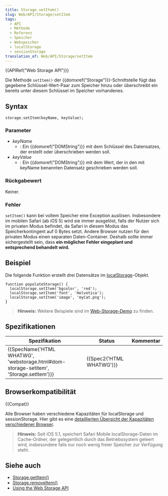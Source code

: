 ```yaml
---
title: Storage.setItem()
slug: Web/API/Storage/setItem
tags:
  - API
  - Méthode
  - Referenz
  - Speicher
  - Webspeicher
  - localStorage
  - sessionStorage
translation_of: Web/API/Storage/setItem
---
```

{{APIRef("Web Storage API")}}

Die Methode `setItem()` der {{domxref("Storage")}}-Schnittstelle fügt das gegebene Schlüssel-Wert-Paar zum Speicher hinzu oder überschreibt ein bereits unter diesem Schlüssel im Speicher vorhandenes.

## Syntax

    storage.setItem(keyName, keyValue);

### Parameter

- _keyName_
  - : Ein {{domxref("DOMString")}} mit dem Schlüssel des Datensatzes, der erstellt oder überschrieben werden soll.
- _keyValue_
  - : Ein {{domxref("DOMString")}} mit dem Wert, der in den mit keyName benannten Datensatz geschrieben werden soll.

### Rückgabewert

Keiner.

### Fehler

`setItem()` kann bei vollem Speicher eine Exception auslösen. Insbesondere im mobilen Safari (ab iOS 5) wird sie immer ausgelöst, falls der Nutzer sich im privaten Modus befindet, da Safari in diesem Modus das Speicherkontingent auf 0 Bytes setzt. Andere Browser nutzen für den privaten Modus einen separaten Daten-Container.
Deshalb sollte immer sichergestellt sein, dass **ein möglicher Fehler eingeplant und entsprechend behandelt wird.**

## Beispiel

Die folgende Funktion erstellt drei Datensätze im [localStorage](/de/docs/Web/API/Window/localStorage)-Objekt.

    function populateStorage() {
      localStorage.setItem('bgcolor', 'red');
      localStorage.setItem('font', 'Helvetica');
      localStorage.setItem('image', 'myCat.png');
    }

> **Hinweis:** Weitere Beispiele sind im [Web-Storage-Demo](https://mdn.github.io/dom-examples/web-storage/) zu finden.

## Spezifikationen

| Spezifikation                                                                                                    | Status                           | Kommentar |
| ---------------------------------------------------------------------------------------------------------------- | -------------------------------- | --------- |
| {{SpecName('HTML WHATWG', 'webstorage.html#dom-storage-setitem', 'Storage.setItem')}} | {{Spec2('HTML WHATWG')}} |           |

## Browserkompatibilität

{{Compat}}

Alle Browser haben verschiedene Kapazitäten für localStorage und sessionStorage. Hier gibt es eine [detaillierten Übersicht der Kapazitäten verschiedener Browser](http://dev-test.nemikor.com/web-storage/support-test/).

> **Hinweis:** Seit iOS 5.1, speichert Safari Mobile localStorage-Daten im Cache-Ordner, der gelegentlich durch das Betriebssystem geleert wird, insbesondere falls nur noch wenig freier Speicher zur Verfügung steht.

## Siehe auch

- [Storage.getItem()](/de/docs/Web/API/Storage/getItem)
- [Storage.removeItem()](/de/docs/Web/API/Storage/removeItem)
- [Using the Web Storage API](/de/docs/Web/API/Web_Storage_API/Using_the_Web_Storage_API)
